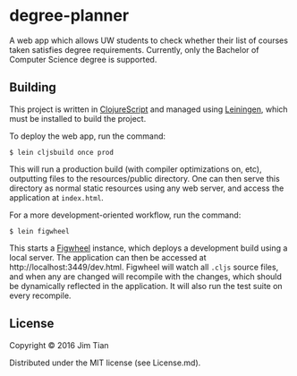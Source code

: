 # degree-planner

A web app which allows UW students to check whether their list of courses taken satisfies degree requirements. Currently, only the Bachelor of Computer Science degree is supported.

## Building
This project is written in [ClojureScript](https://github.com/clojure/clojurescript) and managed using [Leiningen](https://github.com/technomancy/leiningen), which must be installed to build the project.

To deploy the web app, run the command:

    $ lein cljsbuild once prod

This will run a production build (with compiler optimizations on, etc), outputting files to the resources/public directory. One can then serve this directory as normal static resources using any web server, and access the application at `index.html`.

For a more development-oriented workflow, run the command:

    $ lein figwheel
    
This starts a [Figwheel](https://github.com/bhauman/lein-figwheel) instance, which deploys a development build using a local server. The application can then be accessed at http://localhost:3449/dev.html. Figwheel will watch all `.cljs` source files, and when any are changed will recompile with the changes, which should be dynamically reflected in the application. It will also run the test suite on every recompile.

## License

Copyright © 2016 Jim Tian

Distributed under the MIT license (see License.md).
